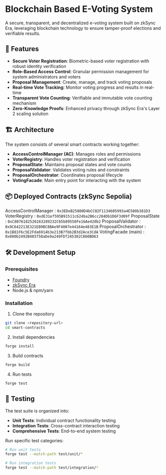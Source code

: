 # Blockchain Based E-Voting System 

A secure, transparent, and decentralized e-voting system built on zkSync Era, leveraging blockchain technology to ensure tamper-proof elections and verifiable results.

## 🌟 Features

- **Secure Voter Registration**: Biometric-based voter registration with robust identity verification
- **Role-Based Access Control**: Granular permission management for system administrators and voters
- **Proposal Management**: Create, manage, and track voting proposals
- **Real-time Vote Tracking**: Monitor voting progress and results in real-time
- **Transparent Vote Counting**: Verifiable and immutable vote counting mechanism
- **Zero-Knowledge Proofs**: Enhanced privacy through zkSync Era's Layer 2 scaling solution

## 🏗 Architecture

The system consists of several smart contracts working together:

- **AccessControlManager (AC)**: Manages roles and permissions
- **VoterRegistry**: Handles voter registration and verification
- **ProposalState**: Maintains proposal states and vote counts
- **ProposalValidator**: Validates voting rules and constraints
- **ProposalOrchestrator**: Coordinates proposal lifecycle
- **VotingFacade**: Main entry point for interacting with the system

## 📦 Deployed Contracts (zkSync Sepolia)

AccessControlManager  : `0x3EDeB25800D4bCC02F1134605993a4E580b381D3`
VoterRegistry         : `0xdE31ef595B91511c624ba2B6cc284Db1D6F3d09f`
ProposalState         : `0xC8076182526163289232C65b89558Fe16Ae420b2`
ProposalValidator     : `0x9C642213E321EB9BC8BAe9F4007e44164e483E1B`
ProposalOrchestrator  : `0x1B81F6c5E2Fda6914b3e213B7fbb2B3d2Ace3CdA`
VotingFacade (main)   : `0x080b2492B403758aDe9a249FDf245302C860BD63` 


## 🛠 Development Setup

### Prerequisites

- [Foundry](https://book.getfoundry.sh/getting-started/installation)
- [zkSync Era](https://era.zksync.io/docs/dev/building-on-zksync/hello-world.html)
- Node.js & npm/yarn

### Installation

1. Clone the repository
```bash
git clone <repository-url>
cd smart-contracts
```

2. Install dependencies
```bash
forge install
```

3. Build contracts
```bash
forge build
```

4. Run tests
```bash
forge test
```

## 🧪 Testing

The test suite is organized into:

- **Unit Tests**: Individual contract functionality testing
- **Integration Tests**: Cross-contract interaction testing
- **Comprehensive Tests**: End-to-end system testing

Run specific test categories:
```bash
# Run unit tests
forge test --match-path test/unit/*

# Run integration tests
forge test --match-path test/integration/*
```




